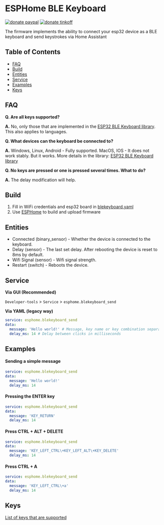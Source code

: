 # ESPHome BLE Keyboard
[![donate paypal](https://img.shields.io/badge/Donate-PayPal-blue.svg)](https://paypal.me/dslonyara)
[![donate tinkoff](https://img.shields.io/badge/Donate-Tinkoff-yellow.svg)](https://www.tinkoff.ru/sl/3FteV5DtBOV)

The firmware implements the ability to connect your esp32 device as a BLE keyboard and send keystrokes via Home Assistant

## Table of Contents
- [FAQ](#faq)
- [Build](#build)
- [Entities](#entities)
- [Service](#service)
- [Examples](#examples)
- [Keys](#keys)

## FAQ
**Q. Are all keys supported?**

**A.** No, only those that are implemented in the [ESP32 BLE Keyboard library](https://github.com/T-vK/ESP32-BLE-Keyboard). This also applies to languages.

**Q. What devices can the keyboard be connected to?**

**A.** Windows, Linux, Android - Fully supported. MacOS, IOS - It does not work stably. But it works. More details in the library: [ESP32 BLE Keyboard library](https://github.com/T-vK/ESP32-BLE-Keyboard)

**Q. No keys are pressed or one is pressed several times. What to do?**

**A.** The delay modification will help.

## Build

1. Fill in WiFi credentials and esp32 board in [blekeyboard.yaml](https://github.com/dmamontov/esphome-blekeyboard/blekeyboard.yaml)
2. Use [ESPHome](https://esphome.io) to build and upload firmware

## Entities

- Connected (binary_sensor) - Whether the device is connected to the keyboard.
- Delay (sensor) - The last set delay. After rebooting the device is reset to 8ms by default.
- Wifi Signal (sensor) - Wifi signal strength.
- Restart (switch) - Reboots the device.

## Service

**Via GUI (Recommended)**

`Developer-tools` > `Service` > `esphome.blekeyboard_send`

**Via YAML (legacy way)**
```yaml
service: esphome.blekeyboard_send
data:
  message: 'Hello world!' # Message, key name or key combination separated by \+.
  delay_ms: 14 # Delay between clicks in milliseconds
```

## Examples

#### Sending a simple message

```yaml
service: esphome.blekeyboard_send
data:
  message: 'Hello world!'
  delay_ms: 14
```

#### Pressing the ENTER key

```yaml
service: esphome.blekeyboard_send
data:
  message: 'KEY_RETURN'
  delay_ms: 14
```

#### Press CTRL + ALT + DELETE

```yaml
service: esphome.blekeyboard_send
data:
  message: 'KEY_LEFT_CTRL\+KEY_LEFT_ALT\+KEY_DELETE'
  delay_ms: 14
```

#### Press CTRL + A

```yaml
service: esphome.blekeyboard_send
data:
  message: 'KEY_LEFT_CTRL\+a'
  delay_ms: 14
```

## Keys

[List of keys that are supported](https://github.com/dmamontov/esphome-blekeyboard/inc/keymap.h)
